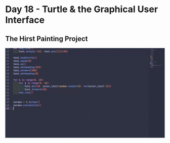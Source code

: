 # Day 18 - Turtle & the Graphical User Interface

## The Hirst Painting Project
![PaintingProjectGIF](PaintingProjectGIF.gif)

